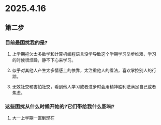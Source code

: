# 2025.4.16

##  第二步

### 目前最困扰我的是?﻿

1. 上学期拖欠太多数学和计算机编程语言没学导致这个学期学习举步维艰，学习的时候很烦躁，静不下心来学习。

2. 似乎对其他人产生太多情感上的依靠，太注重他人的看法，喜欢掌控别人的行踪。

3. 无效社交和害怕社交，看到他人学习或者进步时会用精神胜利法满足自己或者焦虑。

### 这些困扰从什么时候开始的?它们带给我什么影响?﻿

1. 大一上学期一直到现在